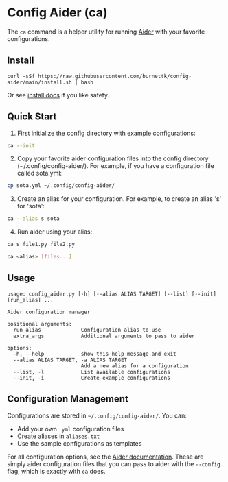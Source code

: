 # Config Aider (ca)

The `ca` command is a helper utility for running [Aider](https://aider.chat) with your favorite configurations.

## Install

`curl -sSf https://raw.githubusercontent.com/burnettk/config-aider/main/install.sh | bash`

Or see [install docs](doc/install.md) if you like safety.

## Quick Start

1. First initialize the config directory with example configurations:
```bash
ca --init
```

2. Copy your favorite aider configuration files into the config directory (~/.config/config-aider/). For example, if you have a configuration file called sota.yml:
```bash
cp sota.yml ~/.config/config-aider/
```

3. Create an alias for your configuration. For example, to create an alias 's' for 'sota':
```bash
ca --alias s sota
```

4. Run aider using your alias:
```bash
ca s file1.py file2.py
```

```bash
ca <alias> [files...]
```

## Usage

```text
usage: config_aider.py [-h] [--alias ALIAS TARGET] [--list] [--init] [run_alias] ...

Aider configuration manager

positional arguments:
  run_alias             Configuration alias to use
  extra_args            Additional arguments to pass to aider

options:
  -h, --help            show this help message and exit
  --alias ALIAS TARGET, -a ALIAS TARGET
                        Add a new alias for a configuration
  --list, -l            List available configurations
  --init, -i            Create example configurations
```

## Configuration Management

Configurations are stored in `~/.config/config-aider/`. You can:

- Add your own `.yml` configuration files
- Create aliases in `aliases.txt`
- Use the sample configurations as templates

For all configuration options, see the [Aider documentation](https://github.com/Aider-AI/aider/blob/main/aider/website/assets/sample.aider.conf.yml).
These are simply aider configuration files that you can pass to aider with the `--config` flag, which is exactly with `ca` does.
